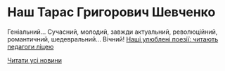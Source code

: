# Наш Тарас Григорович Шевченко

Геніальний...
Сучасний, молодий, завжди актуальний, революційний, романтичний, шедевральний...
Вічний!
[Наші улюблені поезії: читають педагоги ліцею](https://youtu.be/zoQHgtu8JT4)

[Читати усі новини](/news)
